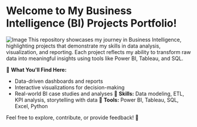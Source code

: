 # Welcome to My Business Intelligence (BI) Projects Portfolio!
![Image](https://github.com/user-attachments/assets/a60f9b2b-b4a4-4606-8aad-bb769de89d43)
This repository showcases my journey in Business Intelligence, highlighting projects that demonstrate my skills in data analysis, visualization, and reporting. Each project reflects my ability to transform raw data into meaningful insights using tools like Power BI, Tableau, and SQL.

📌 **What You'll Find Here:**

- Data-driven dashboards and reports
- Interactive visualizations for decision-making
- Real-world BI case studies and analyses
🔹 **Skills:** Data modeling, ETL, KPI analysis, storytelling with data
🔹 **Tools:** Power BI, Tableau, SQL, Excel, Python

Feel free to explore, contribute, or provide feedback! 🚀
